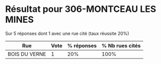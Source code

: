 # Résultat pour 306-MONTCEAU LES MINES

Sur 5 réponses dont 1 avec une rue cité (taux réussite 20%)

| Rue | Vote | % réponses | % Nb rues cités|
|-----|------|------------|----------------|
| BOIS DU VERNE | 1 | 20% | 100%|
